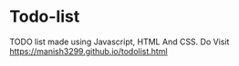 # Todo-list
TODO list made using Javascript, HTML And CSS.
Do Visit https://manish3299.github.io/todolist.html
